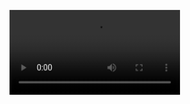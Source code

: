 ![Alt Text](/Users/guldenizozdemir/flutter_learn_process/start_week/demo_pages/lib/chatui/avatars/sim.mp4)

